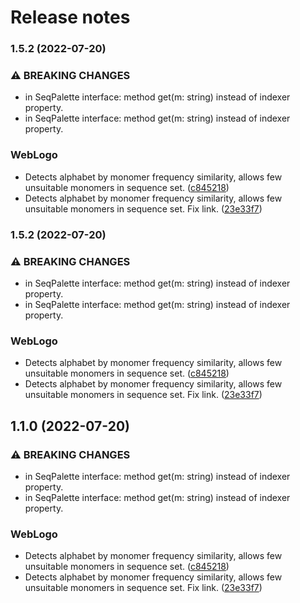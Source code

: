 # Release notes
### 1.5.2 (2022-07-20)


### ⚠ BREAKING CHANGES

* in SeqPalette interface: method get(m: string) instead of indexer property.
* in SeqPalette interface: method get(m: string) instead of indexer property.

### WebLogo

* Detects alphabet by monomer frequency similarity, allows few unsuitable monomers in sequence set. ([c845218](https://github.com/datagrok-ai/public/commit/c845218ef0153e169e553c1e15939c19a8dd3b81))
* Detects alphabet by monomer frequency similarity, allows few unsuitable monomers in sequence set. Fix link. ([23e33f7](https://github.com/datagrok-ai/public/commit/23e33f77bc063c0b694addb960e5d1d1da75763e))

### 1.5.2 (2022-07-20)


### ⚠ BREAKING CHANGES

* in SeqPalette interface: method get(m: string) instead of indexer property.
* in SeqPalette interface: method get(m: string) instead of indexer property.

### WebLogo

* Detects alphabet by monomer frequency similarity, allows few unsuitable monomers in sequence set. ([c845218](https://github.com/datagrok-ai/public/commit/c845218ef0153e169e553c1e15939c19a8dd3b81))
* Detects alphabet by monomer frequency similarity, allows few unsuitable monomers in sequence set. Fix link. ([23e33f7](https://github.com/datagrok-ai/public/commit/23e33f77bc063c0b694addb960e5d1d1da75763e))

## 1.1.0 (2022-07-20)


### ⚠ BREAKING CHANGES

* in SeqPalette interface: method get(m: string) instead of indexer property.
* in SeqPalette interface: method get(m: string) instead of indexer property.

### WebLogo

* Detects alphabet by monomer frequency similarity, allows few unsuitable monomers in sequence set. ([c845218](https://github.com/datagrok-ai/public/commit/c845218ef0153e169e553c1e15939c19a8dd3b81))
* Detects alphabet by monomer frequency similarity, allows few unsuitable monomers in sequence set. Fix link. ([23e33f7](https://github.com/datagrok-ai/public/commit/23e33f77bc063c0b694addb960e5d1d1da75763e))
